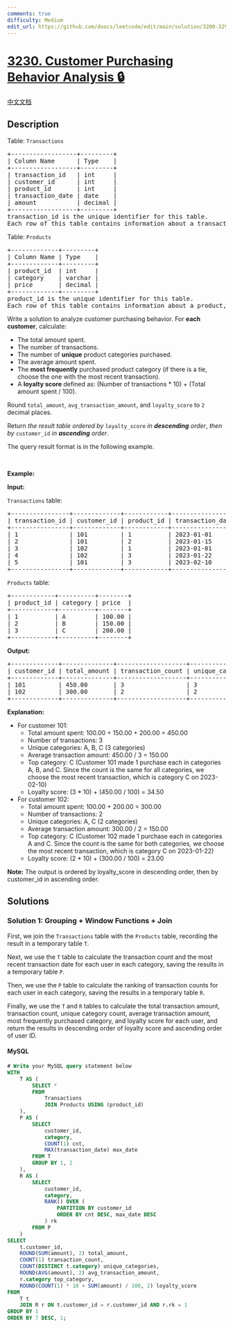 ```yaml
---
comments: true
difficulty: Medium
edit_url: https://github.com/doocs/leetcode/edit/main/solution/3200-3299/3230.Customer%20Purchasing%20Behavior%20Analysis/README_EN.md
---
```


<!-- problem:start -->

# [3230. Customer Purchasing Behavior Analysis 🔒](https://leetcode.com/problems/customer-purchasing-behavior-analysis)

[中文文档](/solution/3200-3299/3230.Customer%20Purchasing%20Behavior%20Analysis/README.md)

## Description

<!-- description:start -->

<p>Table: <code>Transactions</code></p>

<pre>
+------------------+---------+
| Column Name      | Type    |
+------------------+---------+
| transaction_id   | int     |
| customer_id      | int     |
| product_id       | int     |
| transaction_date | date    |
| amount           | decimal |
+------------------+---------+
transaction_id is the unique identifier for this table.
Each row of this table contains information about a transaction, including the customer ID, product ID, date, and amount spent.
</pre>

<p>Table: <code>Products</code></p>

<pre>
+-------------+---------+
| Column Name | Type    |
+-------------+---------+
| product_id  | int     |
| category    | varchar |
| price       | decimal |
+-------------+---------+
product_id is the unique identifier for this table.
Each row of this table contains information about a product, including its category and price.
</pre>

<p>Write a solution to analyze customer purchasing behavior. For <strong>each customer</strong>, calculate:</p>

<ul>
	<li>The total amount spent.</li>
	<li>The number of transactions.</li>
	<li>The number of <strong>unique</strong> product categories purchased.</li>
	<li>The average amount spent.&nbsp;</li>
	<li>The <strong>most frequently</strong> purchased product category&nbsp;(if there is a tie, choose the one with the most recent transaction).</li>
	<li>A <strong>loyalty score</strong>&nbsp;defined as: (Number of transactions * 10) + (Total amount spent / 100).</li>
</ul>

<p>Round <code>total_amount</code>, <code>avg_transaction_amount</code>, and <code>loyalty_score</code> to <code>2</code> decimal places.</p>

<p>Return <em>the result table ordered by</em> <code>loyalty_score</code> <em>in <strong>descending</strong> order</em>, <em>then by </em><code>customer_id</code><em> in <strong>ascending</strong> order</em>.</p>

<p>The query result format is in the following example.</p>

<p>&nbsp;</p>
<p><strong class="example">Example:</strong></p>

<div class="example-block">
<p><strong>Input:</strong></p>

<p><code>Transactions</code> table:</p>

<pre class="example-io">
+----------------+-------------+------------+------------------+--------+
| transaction_id | customer_id | product_id | transaction_date | amount |
+----------------+-------------+------------+------------------+--------+
| 1              | 101         | 1          | 2023-01-01       | 100.00 |
| 2              | 101         | 2          | 2023-01-15       | 150.00 |
| 3              | 102         | 1          | 2023-01-01       | 100.00 |
| 4              | 102         | 3          | 2023-01-22       | 200.00 |
| 5              | 101         | 3          | 2023-02-10       | 200.00 |
+----------------+-------------+------------+------------------+--------+
</pre>

<p><code>Products</code> table:</p>

<pre class="example-io">
+------------+----------+--------+
| product_id | category | price  |
+------------+----------+--------+
| 1          | A        | 100.00 |
| 2          | B        | 150.00 |
| 3          | C        | 200.00 |
+------------+----------+--------+
</pre>

<p><strong>Output:</strong></p>

<pre class="example-io">
+-------------+--------------+-------------------+-------------------+------------------------+--------------+---------------+
| customer_id | total_amount | transaction_count | unique_categories | avg_transaction_amount | top_category | loyalty_score |
+-------------+--------------+-------------------+-------------------+------------------------+--------------+---------------+
| 101         | 450.00       | 3                 | 3                 | 150.00                 | C            | 34.50         |
| 102         | 300.00       | 2                 | 2                 | 150.00                 | C            | 23.00         |
+-------------+--------------+-------------------+-------------------+------------------------+--------------+---------------+
</pre>

<p><strong>Explanation:</strong></p>

<ul>
	<li>For customer 101:
	<ul>
		<li>Total amount spent: 100.00 + 150.00 + 200.00 = 450.00</li>
		<li>Number of transactions: 3</li>
		<li>Unique categories: A, B, C (3 categories)</li>
		<li>Average transaction amount: 450.00 / 3 = 150.00</li>
		<li>Top category: C (Customer 101 made 1 purchase each in categories A, B, and C. Since the count is the same for all categories, we choose the most recent transaction, which is category C on 2023-02-10)</li>
		<li>Loyalty score: (3 * 10) + (450.00 / 100) = 34.50</li>
	</ul>
	</li>
	<li>For customer 102:
	<ul>
		<li>Total amount spent: 100.00 + 200.00 = 300.00</li>
		<li>Number of transactions: 2</li>
		<li>Unique categories: A, C (2 categories)</li>
		<li>Average transaction amount: 300.00 / 2 = 150.00</li>
		<li>Top category: C (Customer 102 made 1 purchase each in categories A and C. Since the count is the same for both categories, we choose the most recent transaction, which is category C on 2023-01-22)</li>
		<li>Loyalty score: (2 * 10) + (300.00 / 100) = 23.00</li>
	</ul>
	</li>
</ul>

<p><strong>Note:</strong> The output is ordered by loyalty_score in descending order, then by customer_id in ascending order.</p>
</div>

<!-- description:end -->

## Solutions

<!-- solution:start -->

### Solution 1: Grouping + Window Functions + Join

First, we join the `Transactions` table with the `Products` table, recording the result in a temporary table `T`.

Next, we use the `T` table to calculate the transaction count and the most recent transaction date for each user in each category, saving the results in a temporary table `P`.

Then, we use the `P` table to calculate the ranking of transaction counts for each user in each category, saving the results in a temporary table `R`.

Finally, we use the `T` and `R` tables to calculate the total transaction amount, transaction count, unique category count, average transaction amount, most frequently purchased category, and loyalty score for each user, and return the results in descending order of loyalty score and ascending order of user ID.

<!-- tabs:start -->

#### MySQL

```sql
# Write your MySQL query statement below
WITH
    T AS (
        SELECT *
        FROM
            Transactions
            JOIN Products USING (product_id)
    ),
    P AS (
        SELECT
            customer_id,
            category,
            COUNT(1) cnt,
            MAX(transaction_date) max_date
        FROM T
        GROUP BY 1, 2
    ),
    R AS (
        SELECT
            customer_id,
            category,
            RANK() OVER (
                PARTITION BY customer_id
                ORDER BY cnt DESC, max_date DESC
            ) rk
        FROM P
    )
SELECT
    t.customer_id,
    ROUND(SUM(amount), 2) total_amount,
    COUNT(1) transaction_count,
    COUNT(DISTINCT t.category) unique_categories,
    ROUND(AVG(amount), 2) avg_transaction_amount,
    r.category top_category,
    ROUND(COUNT(1) * 10 + SUM(amount) / 100, 2) loyalty_score
FROM
    T t
    JOIN R r ON t.customer_id = r.customer_id AND r.rk = 1
GROUP BY 1
ORDER BY 7 DESC, 1;
```

<!-- tabs:end -->

<!-- solution:end -->

<!-- problem:end -->
